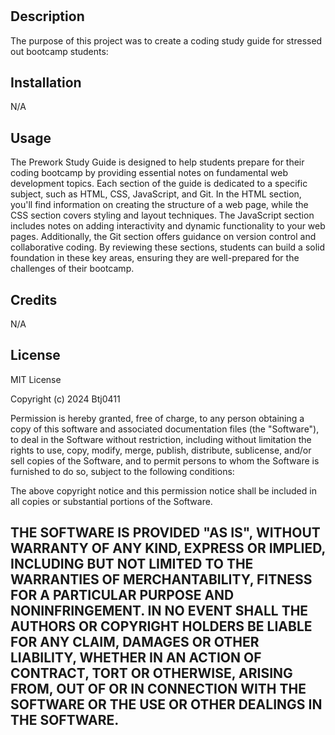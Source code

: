 # <Prework study guide>

## Description

The purpose of this project was to create a coding study guide for stressed out bootcamp students:

## Installation

N/A

## Usage

The Prework Study Guide is designed to help students prepare for their coding bootcamp by providing essential notes on fundamental web development topics. Each section of the guide is dedicated to a specific subject, such as HTML, CSS, JavaScript, and Git. In the HTML section, you'll find information on creating the structure of a web page, while the CSS section covers styling and layout techniques. The JavaScript section includes notes on adding interactivity and dynamic functionality to your web pages. Additionally, the Git section offers guidance on version control and collaborative coding. By reviewing these sections, students can build a solid foundation in these key areas, ensuring they are well-prepared for the challenges of their bootcamp.

## Credits

N/A

## License

MIT License

Copyright (c) 2024 Btj0411

Permission is hereby granted, free of charge, to any person obtaining a copy
of this software and associated documentation files (the "Software"), to deal
in the Software without restriction, including without limitation the rights
to use, copy, modify, merge, publish, distribute, sublicense, and/or sell
copies of the Software, and to permit persons to whom the Software is
furnished to do so, subject to the following conditions:

The above copyright notice and this permission notice shall be included in all
copies or substantial portions of the Software.

THE SOFTWARE IS PROVIDED "AS IS", WITHOUT WARRANTY OF ANY KIND, EXPRESS OR
IMPLIED, INCLUDING BUT NOT LIMITED TO THE WARRANTIES OF MERCHANTABILITY,
FITNESS FOR A PARTICULAR PURPOSE AND NONINFRINGEMENT. IN NO EVENT SHALL THE
AUTHORS OR COPYRIGHT HOLDERS BE LIABLE FOR ANY CLAIM, DAMAGES OR OTHER
LIABILITY, WHETHER IN AN ACTION OF CONTRACT, TORT OR OTHERWISE, ARISING FROM,
OUT OF OR IN CONNECTION WITH THE SOFTWARE OR THE USE OR OTHER DEALINGS IN THE
SOFTWARE.
---

